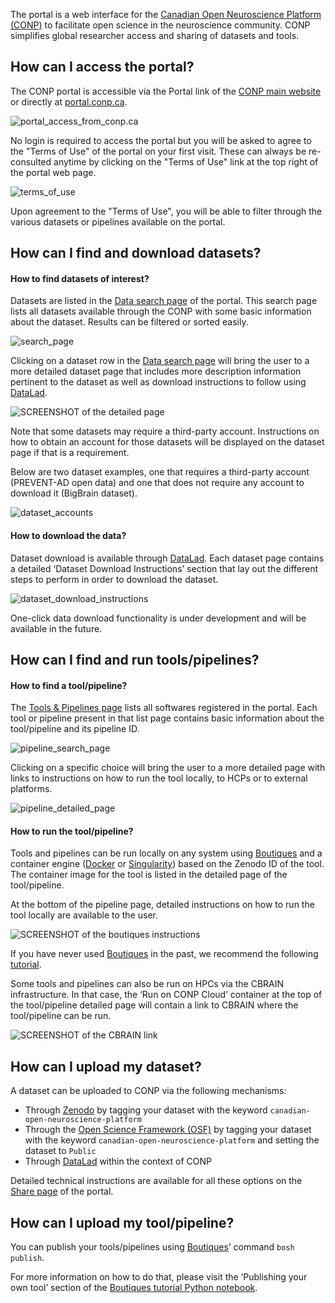 The portal is a web interface for the [Canadian Open Neuroscience Platform (CONP)](https://conp.ca) to facilitate open science in the neuroscience community. CONP simplifies global researcher access and sharing of datasets and tools.

## How can I access the portal?

The CONP portal is accessible via the Portal link of the [CONP main website](https://conp.ca) or directly at [portal.conp.ca](https://portal.conp.ca).

![portal_access_from_conp.ca](https://raw.githubusercontent.com/CONP-PCNO/conp-documentation/master/img/Portal_access_from_conp.ca.png)

No login is required to access the portal but you will be asked to agree to the "Terms of Use" of the portal on your first visit. These can always be re-consulted anytime by clicking on the "Terms of Use" link at the top right of the portal web page.

![terms_of_use](https://raw.githubusercontent.com/CONP-PCNO/conp-documentation/master/img/Terms_of_use.png)

Upon agreement to the "Terms of Use", you will be able to filter through the various datasets or pipelines available on the portal. 

## How can I find and download datasets?

#### How to find datasets of interest?

Datasets are listed in the [Data search page](https://portal.conp.ca/search) of the portal. This search page lists all datasets available through the CONP with some basic information about the dataset. Results can be filtered or sorted easily. 

![search_page](https://raw.githubusercontent.com/CONP-PCNO/conp-documentation/master/img/Data_search_page.png)


Clicking on a dataset row in the [Data search page](https://portal.conp.ca/search) will bring the user to a more detailed dataset page that includes more description information pertinent to the dataset as well as download instructions to follow using [DataLad](http://www.datalad.org).

![SCREENSHOT of the detailed page](https://raw.githubusercontent.com/CONP-PCNO/conp-documentation/master/img/Dataset_detailed_page.png)

Note that some datasets may require a third-party account. Instructions on how to obtain an account for those datasets will be displayed on the dataset page if that is a requirement. 

Below are two dataset examples, one that requires a third-party account (PREVENT-AD open data) and one that does not require any account to download it (BigBrain dataset).

![dataset_accounts](https://raw.githubusercontent.com/CONP-PCNO/conp-documentation/master/img/Dataset_accounts.png)

#### How to download the data?

Dataset download is available through [DataLad](http://www.datalad.org). Each dataset page contains a detailed ‘Dataset Download Instructions’ section that lay out the different steps to perform in order to download the dataset. 

![dataset_download_instructions](https://raw.githubusercontent.com/CONP-PCNO/conp-documentation/master/img/Dataset_download_instructions.png)

One-click data download functionality is under development and will be available in the future. 


## How can I find and run tools/pipelines?

#### How to find a tool/pipeline?

The [Tools & Pipelines page](https://portal.conp.ca/pipelines) lists all softwares registered in the portal. Each tool or pipeline present in that list page contains basic information about the tool/pipeline and its pipeline ID. 

![pipeline_search_page](https://raw.githubusercontent.com/CONP-PCNO/conp-documentation/master/img/Pipeline_search_page.png)

Clicking on a specific choice will bring the user to a more detailed page with links to instructions on how to run the tool locally, to HCPs or to external platforms.

![pipeline_detailed_page](https://raw.githubusercontent.com/CONP-PCNO/conp-documentation/master/img/Pipeline_detailed_page.png)


#### How to run the tool/pipeline?

Tools and pipelines can be run locally on any system using [Boutiques](https://boutiques.github.io) and a container engine ([Docker](http://www.docker.com) or [Singularity](https://sylabs.io/docs)) based on the Zenodo ID of the tool. The container image for the tool is listed in the detailed page of the tool/pipeline. 

At the bottom of the pipeline page, detailed instructions on how to run the tool locally are available to the user. 

![SCREENSHOT of the boutiques instructions](https://raw.githubusercontent.com/CONP-PCNO/conp-documentation/master/img/Boutiques_instructions.png)

If you have never used [Boutiques](https://boutiques.github.io) in the past, we recommend the following [tutorial](https://nbviewer.jupyter.org/github/boutiques/tutorial/blob/master/notebooks/boutiques-tutorial.ipynb#reusing_tools).

Some tools and pipelines can also be run on HPCs via the CBRAIN infrastructure. In that case, the ‘Run on CONP Cloud’ container at the top of the tool/pipeline detailed page will contain a link to CBRAIN where the tool/pipeline can be run.

![SCREENSHOT of the CBRAIN link](https://raw.githubusercontent.com/CONP-PCNO/conp-documentation/master/img/CBRAIN_link_highlighted.png)

## How can I upload my dataset?

A dataset can be uploaded to CONP via the following mechanisms:

- Through [Zenodo](https://zenodo.org) by tagging your dataset with the keyword `canadian-open-neuroscience-platform`
- Through the [Open Science Framework (OSF)](https://osf.io) by tagging your dataset with the keyword `canadian-open-neuroscience-platform` and setting the dataset to `Public`
- Through [DataLad](http://www.datalad.org) within the context of CONP

Detailed technical instructions are available for all these options on the [Share page](https://portal.conp.ca/share) of the portal.


## How can I upload my tool/pipeline?

You can publish your tools/pipelines using [Boutiques](https://boutiques.github.io)’ command `bosh publish`. 

For more information on how to do that, please visit the ‘Publishing your own tool’ section of the [Boutiques tutorial Python notebook](https://github.com/boutiques/tutorial/blob/master/notebooks/boutiques-tutorial.ipynb). 